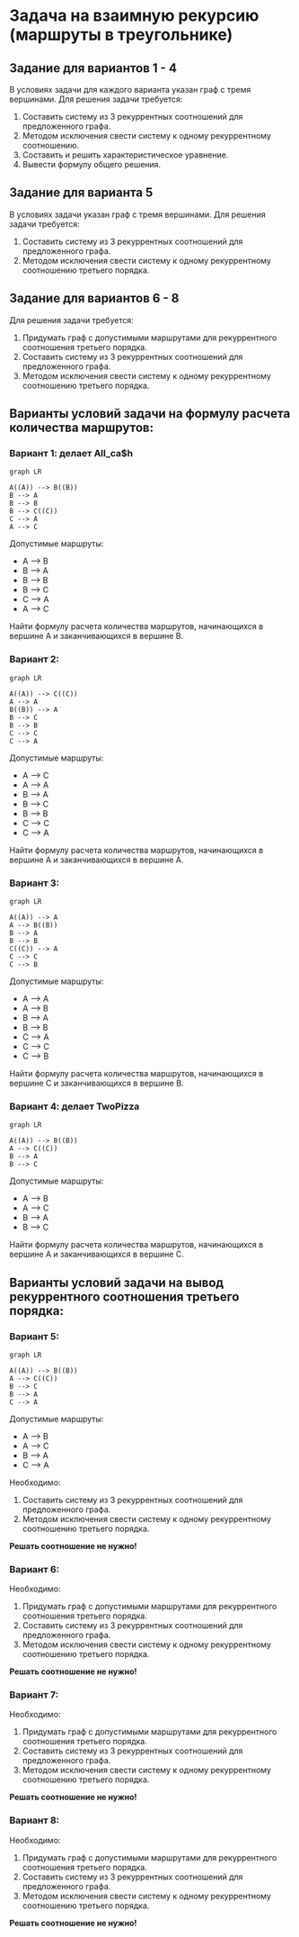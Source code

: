# Задача на взаимную рекурсию (маршруты в треугольнике)

## Задание для вариантов 1 - 4
В условиях задачи для каждого варианта указан граф с тремя вершинами. Для решения задачи требуется: 
1. Составить систему из 3 рекуррентных соотношений для предложенного графа.
2. Методом исключения свести систему к одному рекуррентному соотношению.
3. Составить и решить характеристическое уравнение.
4. Вывести формулу общего решения.

## Задание для варианта 5
В условиях задачи указан граф с тремя вершинами. Для решения задачи требуется:
1. Составить систему из 3 рекуррентных соотношений для предложенного графа.
2. Методом исключения свести систему к одному рекуррентному соотношению третьего порядка.

## Задание для вариантов 6 - 8
Для решения задачи требуется: 
1. Придумать граф с допустимыми маршрутами для рекуррентного соотношения третьего порядка.
2. Составить систему из 3 рекуррентных соотношений для предложенного графа.
3. Методом исключения свести систему к одному рекуррентному соотношению третьего порядка.

## Варианты условий задачи на формулу расчета количества маршрутов:
### Вариант 1: делает All_ca$h

```mermaid
graph LR

A((A)) --> B((B))
B --> A
B --> B
B --> C((C))
C --> A
A --> C
```
Допустимые маршруты:
- A --> B
- B --> A
- B --> B
- B --> C
- C --> A
- A --> C

Найти формулу расчета количества маршрутов, начинающихся в вершине A и заканчивающихся в вершине B. 

### Вариант 2:

```mermaid
graph LR

A((A)) --> C((C))
A --> A
B((B)) --> A
B --> C
B --> B
C --> C
C --> A
```
Допустимые маршруты:
- A --> C
- A --> A
- B --> A
- B --> C
- B --> B
- C --> C
- C --> A

Найти формулу расчета количества маршрутов, начинающихся в вершине A и заканчивающихся в вершине A. 

### Вариант 3: 

```mermaid
graph LR

A((A)) --> A
A --> B((B))
B --> A
B --> B
C((C)) --> A
C --> C
C --> B
```
Допустимые маршруты:
- A --> A
- A --> B
- B --> A
- B --> B
- C --> A
- C --> C
- C --> B

Найти формулу расчета количества маршрутов, начинающихся в вершине C и заканчивающихся в вершине B. 

### Вариант 4: делает TwoPizza

```mermaid
graph LR

A((A)) --> B((B))
A --> C((C))
B --> A
B --> C
```
Допустимые маршруты:
- A --> B
- A --> C
- B --> A
- B --> C

Найти формулу расчета количества маршрутов, начинающихся в вершине A и заканчивающихся в вершине C.

## Варианты условий задачи на вывод рекуррентного соотношения третьего порядка:
### Вариант 5:

```mermaid
graph LR

A((A)) --> B((B))
A --> C((C))
B --> C
B --> A
C --> A
```
Допустимые маршруты:
- A --> B
- A --> C
- B --> A
- C --> A

Необходимо:
1. Составить систему из 3 рекуррентных соотношений для предложенного графа.
2. Методом исключения свести систему к одному рекуррентному соотношению третьего порядка.

**Решать соотношение не нужно!**

### Вариант 6:
Необходимо:
1. Придумать граф с допустимыми маршрутами для рекуррентного соотношения третьего порядка.
2. Составить систему из 3 рекуррентных соотношений для предложенного графа.
3. Методом исключения свести систему к одному рекуррентному соотношению третьего порядка.

**Решать соотношение не нужно!**

### Вариант 7:
Необходимо:
1. Придумать граф с допустимыми маршрутами для рекуррентного соотношения третьего порядка.
2. Составить систему из 3 рекуррентных соотношений для предложенного графа.
3. Методом исключения свести систему к одному рекуррентному соотношению третьего порядка.

**Решать соотношение не нужно!**

### Вариант 8:
Необходимо:
1. Придумать граф с допустимыми маршрутами для рекуррентного соотношения третьего порядка.
2. Составить систему из 3 рекуррентных соотношений для предложенного графа.
3. Методом исключения свести систему к одному рекуррентному соотношению третьего порядка.

**Решать соотношение не нужно!**
